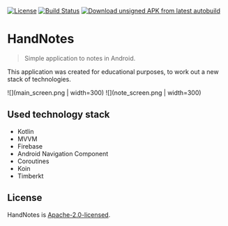 [![License](https://img.shields.io/badge/License-Apache%202.0-yellow.svg)](LICENSE)
[![Build Status](https://travis-ci.org/z0lk1n/HandNotes.svg?branch=master)](https://travis-ci.org/z0lk1n/HandNotes)
[![Download unsigned APK from latest autobuild](https://img.shields.io/badge/APK-autobuild-blue.svg)]()
# HandNotes
> Simple application to notes in Android.

This application was created for educational purposes, to work out a new stack of technologies.

![](main_screen.png | width=300)
![](note_screen.png | width=300)

## Used technology stack
* Kotlin
* MVVM
* Firebase
* Android Navigation Component
* Coroutines
* Koin
* Timberkt

## License
HandNotes is [Apache-2.0-licensed](LICENSE).
